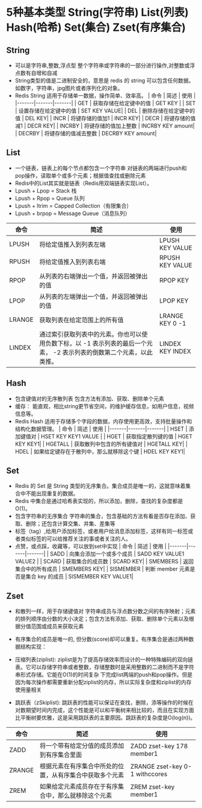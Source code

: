 # 5种基本类型 String(字符串)  List(列表) Hash(哈希) Set(集合) Zset(有序集合)

## String 
-  可以是字符串,整数,浮点型   整个字符串或字符串的一部分进行操作,对整数或浮点数有自增和自减
- String类型的值是二进制安全的，意思是 redis 的 string 可以包含任何数据。如数字，字符串，jpg图片或者序列化的对象。
- Redis String 适用于存储单一数据，操作简单、效率高。
| 命令 | 简述 | 使用 |
|-------|-------|-------|
| GET | 获取存储在给定键中的值 | GET KEY |
| SET | 设置存储在给定键中的值 | SET KEY VALUE|
| DEL | 删除存储在给定键中的值 | DEL KEY|
| INCR | 将键存储的值加1 | INCR KEY|
| DECR | 将键存储的值减1 | DECR KEY|
| INCRBY | 将键存储的值加上整数 | INCRBY KEY amount|
| DECRBY | 将键存储的值减去整数 | DECRBY KEY amount|

## List
- 一个链表，链表上的每个节点都包含一个字符串  对链表的两端进行push和pop操作，读取单个或多个元素；根据值查找或删除元素
- Redis中的List其实就是链表（Redis用双端链表实现List）。
- Lpush + Lpop = Stack 栈
- Lpush + Rpop = Queue  队列
- Lpush + ltrim =  Capped Collection（有限集合）
- Lpush + brpop = Message Queue（消息队列）

| 命令 | 简述 | 使用 |
|-------|-------|-------|
| LPUSH | 将给定值推入到列表左端 | LPUSH KEY VALUE |
| RPUSH | 将给定值推入到列表右端 | RPUSH KEY VALUE |
| RPOP | 从列表的右端弹出一个值，并返回被弹出的值 | RPOP KEY|
| LPOP | 从列表的左端弹出一个值，并返回被弹出的值 | LPOP KEY|
| LRANGE | 获取列表在给定范围上的所有值 | LRANGE KEY 0 -1|
| LINDEX | 通过索引获取列表中的元素。你也可以使用负数下标，以 -1 表示列表的最后一个元素， -2 表示列表的倒数第二个元素，以此类推。 | LINDEX KEY INDEX|

## Hash
-  包含键值对的无序散列表  包含方法有添加、获取、删除单个元素
- 缓存： 能直观，相比string更节省空间，的维护缓存信息，如用户信息，视频信息等。
- Redis Hash 适用于存储多个字段的数据，内存使用更高效，支持批量操作和结构化数据管理。
| 命令 | 简述 | 使用 |
|-------|-------|-------|
| HSET | 添加键值对 | HSET KEY KEY1 VALUE |
| HGET | 获取指定散列键的值 | HGET KEY KEY1|
| HGETALL | 获取散列中包含的所有键值对 | HGETALL KEY|
| HDEL | 如果给定键存在于散列中，那么就移除这个键 | HDEL KEY KEY1|


## Set
- Redis 的 Set 是 String 类型的无序集合。集合成员是唯一的，这就意味着集合中不能出现重复的数据。
- Redis 中集合是通过哈希表实现的，所以添加，删除，查找的复杂度都是 O(1)。
- 包含字符串的无序集合 字符串的集合，包含基础的方法有看是否存在添加、获取、删除；还包含计算交集、并集、差集等
- 标签（tag）,给用户添加标签，或者用户给消息添加标签，这样有同一标签或者类似标签的可以给推荐关注的事或者关注的人。
- 点赞，或点踩，收藏等，可以放到set中实现
| 命令 | 简述 | 使用 |
|-------|-------|-------|
| SADD | 向集合添加一个或多个成员 | SADD KEY VALUE1 VALUE2 |
| SCARD | 获取集合的成员数 | SCARD KEY|
| SMEMBERS | 返回集合中的所有成员    | SMEMBERS KEY|
| SISMEMBER | 判断 member 元素是否是集合 key 的成员 | SISMEMBER KEY VALUE1|

## Zset
- 和散列一样，用于存储键值对 字符串成员与浮点数分数之间的有序映射；元素的排列顺序由分数的大小决定；包含方法有添加、获取、删除单个元素以及根据分值范围或成员来获取元素
- 有序集合的成员是唯一的, 但分数(score)却可以重复。有序集合是通过两种数据结构实现：

- 压缩列表(ziplist): ziplist是为了提高存储效率而设计的一种特殊编码的双向链表。它可以存储字符串或者整数，存储整数时是采用整数的二进制而不是字符串形式存储。它能在O(1)的时间复杂
  下完成list两端的push和pop操作。但是因为每次操作都需要重新分配ziplist的内存，所以实际复杂度和ziplist的内存使用量相关

- 跳跃表（zSkiplist): 跳跃表的性能可以保证在查找，删除，添等操作的时候在对数期望时间内完成，这个性能是可以和平衡树来相比较的，而且在实现方面比平衡树要优雅，这是采用跳跃表的主要原因。跳跃表的复杂度是O(log(n))。

| 命令 | 简述 | 使用 |
|-------|-------|-------|
| ZADD | 将一个带有给定分值的成员添加到有序集合里面 | ZADD zset-key 178 member1 |
| ZRANGE | 根据元素在有序集合中所处的位置，从有序集合中获取多个元素 | ZRANGE zset-key 0-1 withccores|
| ZREM | 如果给定元素成员存在于有序集合中，那么就移除这个元素 | ZREM zset-key member1|

